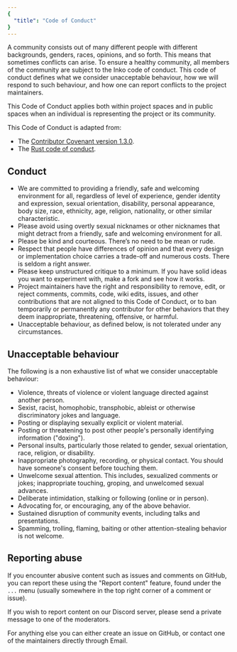 ```yaml
---
{
  "title": "Code of Conduct"
}
---
```

<!-- vale off -->

A community consists out of many different people with different backgrounds,
genders, races, opinions, and so forth. This means that sometimes conflicts can
arise. To ensure a healthy community, all members of the community are subject
to the Inko code of conduct. This code of conduct defines what we consider
unacceptable behaviour, how we will respond to such behaviour, and how one can
report conflicts to the project maintainers.

This Code of Conduct applies both within project spaces and in public spaces
when an individual is representing the project or its community.

This Code of Conduct is adapted from:

- The [Contributor Covenant version 1.3.0](http://contributor-covenant.org/version/1/3/0/).
- The [Rust code of conduct](https://www.rust-lang.org/en-US/conduct.html).

## Conduct

- We are committed to providing a friendly, safe and welcoming environment for
  all, regardless of level of experience, gender identity and expression, sexual
  orientation, disability, personal appearance, body size, race, ethnicity, age,
  religion, nationality, or other similar characteristic.
- Please avoid using overtly sexual nicknames or other nicknames that might
  detract from a friendly, safe and welcoming environment for all.
- Please be kind and courteous. There’s no need to be mean or rude.
- Respect that people have differences of opinion and that every design or
  implementation choice carries a trade-off and numerous costs. There is seldom
  a right answer.
- Please keep unstructured critique to a minimum. If you have solid ideas you
  want to experiment with, make a fork and see how it works.
- Project maintainers have the right and responsibility to remove, edit, or
  reject comments, commits, code, wiki edits, issues, and other contributions
  that are not aligned to this Code of Conduct, or to ban temporarily or
  permanently any contributor for other behaviors that they deem inappropriate,
  threatening, offensive, or harmful.
- Unacceptable behaviour, as defined below, is not tolerated under any
  circumstances.

## Unacceptable behaviour

The following is a non exhaustive list of what we consider unacceptable
behaviour:

- Violence, threats of violence or violent language directed against another
  person.
- Sexist, racist, homophobic, transphobic, ableist or otherwise discriminatory
  jokes and language.
- Posting or displaying sexually explicit or violent material.
- Posting or threatening to post other people's personally identifying
  information ("doxing").
- Personal insults, particularly those related to gender, sexual orientation,
  race, religion, or disability.
- Inappropriate photography, recording, or physical contact. You should have
  someone's consent before touching them.
- Unwelcome sexual attention. This includes, sexualized comments or jokes;
  inappropriate touching, groping, and unwelcomed sexual advances.
- Deliberate intimidation, stalking or following (online or in person).
- Advocating for, or encouraging, any of the above behavior.
- Sustained disruption of community events, including talks and presentations.
- Spamming, trolling, flaming, baiting or other attention-stealing behavior is
  not welcome.

## Reporting abuse

If you encounter abusive content such as issues and comments on GitHub, you can
report these using the "Report content" feature, found under the `...` menu
(usually somewhere in the top right corner of a comment or issue).

If you wish to report content on our Discord server, please send a private
message to one of the moderators.

For anything else you can either create an issue on GitHub, or contact one of
the maintainers directly through Email.
